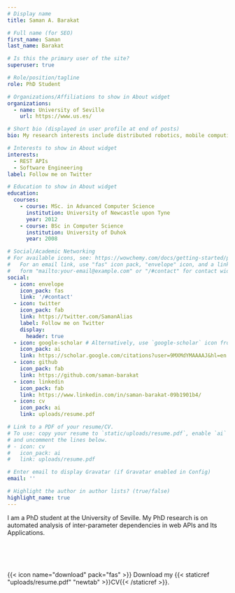 ```yaml
---
# Display name
title: Saman A. Barakat

# Full name (for SEO)
first_name: Saman
last_name: Barakat

# Is this the primary user of the site?
superuser: true

# Role/position/tagline
role: PhD Student

# Organizations/Affiliations to show in About widget
organizations:
  - name: University of Seville
    url: https://www.us.es/

# Short bio (displayed in user profile at end of posts)
bio: My research interests include distributed robotics, mobile computing and programmable matter.

# Interests to show in About widget
interests:
  - REST APIs
  - Software Engineering
label: Follow me on Twitter

# Education to show in About widget
education:
  courses:
    - course: MSc. in Advanced Computer Science
      institution: University of Newcastle upon Tyne
      year: 2012
    - course: BSc in Computer Science
      institution: University of Duhok
      year: 2008

# Social/Academic Networking
# For available icons, see: https://wowchemy.com/docs/getting-started/page-builder/#icons
#   For an email link, use "fas" icon pack, "envelope" icon, and a link in the
#   form "mailto:your-email@example.com" or "/#contact" for contact widget.
social:
  - icon: envelope
    icon_pack: fas
    link: '/#contact'
  - icon: twitter
    icon_pack: fab
    link: https://twitter.com/SamanAlias
    label: Follow me on Twitter
    display:
      header: true
  - icon: google-scholar # Alternatively, use `google-scholar` icon from `ai` icon pack
    icon_pack: ai
    link: https://scholar.google.com/citations?user=9MXMdYMAAAAJ&hl=en
  - icon: github
    icon_pack: fab
    link: https://github.com/saman-barakat
  - icon: linkedin
    icon_pack: fab
    link: https://www.linkedin.com/in/saman-barakat-09b1901b4/
  - icon: cv
    icon_pack: ai
    link: uploads/resume.pdf

# Link to a PDF of your resume/CV.
# To use: copy your resume to `static/uploads/resume.pdf`, enable `ai` icons in `params.yaml`,
# and uncomment the lines below.
# - icon: cv
#   icon_pack: ai
#   link: uploads/resume.pdf

# Enter email to display Gravatar (if Gravatar enabled in Config)
email: ''

# Highlight the author in author lists? (true/false)
highlight_name: true
---
```


I am a PhD student at the University of Seville. My PhD research is on automated analysis of inter-parameter dependencies in web APIs and Its Applications.

<br />
<br />
<br />

{{< icon name="download" pack="fas" >}} Download my {{< staticref "uploads/resume.pdf" "newtab" >}}CV{{< /staticref >}}.
